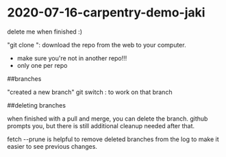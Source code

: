 # 2020-07-16-carpentry-demo-jaki
delete me when finished :)

"git clone <url>": download the repo from the web to your computer. 
  - make sure you're not in another repo!!!
  - only one per repo


##branches

"created a new branch" 
git switch <branch name>: to work on that branch



##deleting branches

when finished with a pull and merge, you can delete the branch. github prompts you, but there is still additional cleanup needed after that. 

fetch --prune is helpful to remove deleted branches from the log to make it easier to see previous changes. 

